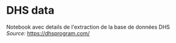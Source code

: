 # DHS data
Notebook avec details de l'extraction de la base de données DHS  
*Source:* https://dhsprogram.com/ 
